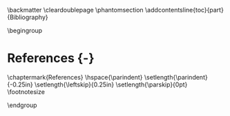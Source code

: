\backmatter
\cleardoublepage
\phantomsection
\addcontentsline{toc}{part}{Bibliography}

\begingroup
# References {-}
\chaptermark{References}
\hspace{\parindent}
\setlength{\parindent}{-0.25in}
\setlength{\leftskip}{0.25in}
\setlength{\parskip}{0pt}
\footnotesize
<div id="refs"></div>
\endgroup
